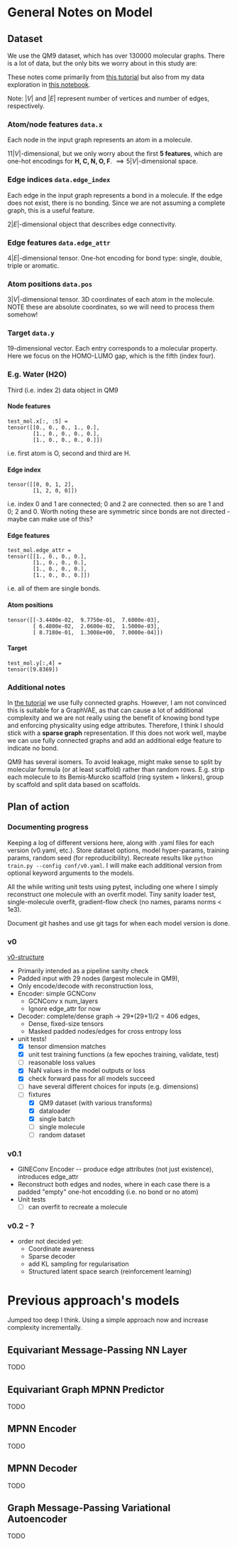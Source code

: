 # General Notes on Model

## Dataset

We use the QM9 dataset, which has over 130000 molecular graphs. There is a lot of data, but the only bits we worry about in this study are:

These notes come primarily from [this tutorial](notebooks/geometric_gnn_101.ipynb) but also from my data exploration in [this notebook](notebooks/01_explore_qm9.ipynb).

Note: $|V|$ and $|E|$ represent number of vertices and number of edges, respectively.

### Atom/node features `data.x`

Each node in the input graph represents an atom in a molecule.

$11|V|$-dimensional, but we only worry about the first **5 features**, which are one-hot encodings for **H, C, N, O, F**. $\implies 5|V|$-dimensional space.

### Edge indices `data.edge_index`

Each edge in the input graph represents a bond in a molecule. If the edge does not exist, there is no bonding. Since we are not assuming a complete graph, this is a useful feature.

$2|E|$-dimensional object that describes edge connectivity.

### Edge features `data.edge_attr`

$4|E|$-dimensional tensor. One-hot encoding for bond type: single, double, triple or aromatic.

### Atom positions `data.pos`

$3|V|$-dimensional tensor. 3D coordinates of each atom in the molecule. NOTE these are absolute coordinates, so we will need to process them somehow!

### Target `data.y`

$19$-dimensional vector. Each entry corresponds to a molecular property. Here we focus on the HOMO-LUMO gap, which is the fifth (index four).

### E.g. Water (H2O)

Third (i.e. index 2) data object in QM9

#### Node features
```
test_mol.x[:, :5] =
tensor([[0., 0., 0., 1., 0.],
        [1., 0., 0., 0., 0.],
        [1., 0., 0., 0., 0.]])
```

i.e. first atom is O, second and third are H.

#### Edge index
```
tensor([[0, 0, 1, 2],
        [1, 2, 0, 0]])
```

i.e. index 0 and 1 are connected; 0 and 2 are connected.
     then so are 1 and 0; 2 and 0.
     Worth noting these are symmetric since bonds are not directed
     - maybe can make use of this?

#### Edge features

```
test_mol.edge_attr =
tensor([[1., 0., 0., 0.],
        [1., 0., 0., 0.],
        [1., 0., 0., 0.],
        [1., 0., 0., 0.]])
```

i.e. all of them are single bonds.

#### Atom positions

```
tensor([[-3.4400e-02,  9.7750e-01,  7.6000e-03],
        [ 6.4800e-02,  2.0600e-02,  1.5000e-03],
        [ 8.7180e-01,  1.3008e+00,  7.0000e-04]])
```

#### Target

```
test_mol.y[:,4] =
tensor([9.8369])
```

### Additional notes

In [the tutorial](notebooks/geometric_gnn_101.ipynb) we use fully connected graphs. However, I am not convinced this is suitable for a GraphVAE, as that can cause a lot of additional complexity and we are not really using the benefit of knowing bond type and enforcing physicality using edge attributes. Therefore, I think I should stick with a **sparse graph** representation. If this does not work well, maybe we can use fully connected graphs and add an additional edge feature to indicate no bond.

QM9 has several isomers. To avoid leakage, might make sense to split by molecular formula (or at least scaffold) rather than random rows. E.g. strip each molecule to its Bemis‑Murcko scaffold (ring system + linkers), group by scaffold and split data based on scaffolds.

## Plan of action

### Documenting progress

Keeping a log of different versions here, along with .yaml files for each version (v0.yaml, etc.). Store dataset options, model hyper-params, training params, random seed (for reproducibility). Recreate results like `python train.py --config conf/v0.yaml`. I will make each additional version from optional keyword arguments to the models.

All the while writing unit tests using pytest, including one where I simply reconstruct one molecule with an overfit model. Tiny sanity loader test, single-molecule overfit, gradient-flow check (no names, params norms < 1e3).

Document git hashes and use git tags for when each model version is done.

### v0

[v0-structure](v0.pdf)

 - Primarily intended as a pipeline sanity check
 - Padded input with 29 nodes (largest molecule in QM9),
 - Only encode/decode with reconstruction loss,
 - Encoder: simple GCNConv
   - GCNConv x num_layers
   - Ignore edge_attr for now
 - Decoder: complete/dense graph -> 29*(29+1)/2 = 406 edges,
   - Dense, fixed-size tensors
   - Masked padded nodes/edges for cross entropy loss
 - unit tests!
   - [x] tensor dimension matches
   - [x] unit test training functions (a few epoches training, validate, test)
   - [ ] reasonable loss values
   - [x] NaN values in the model outputs or loss
   - [x] check forward pass for all models succeed
   - [ ] have several different choices for inputs (e.g. dimensions)
   - [ ] fixtures
     - [x] QM9 dataset (with various transforms)
     - [x] dataloader
     - [x] single batch
     - [ ] single molecule
     - [ ] random dataset

### v0.1

 - GINEConv Encoder -- produce edge attributes (not just existence), introduces edge_attr
 - Reconstruct both edges and nodes, where in each case there is a padded "empty" one-hot encodding (i.e. no bond or no atom)
 - Unit tests
   - [ ] can overfit to recreate a molecule

### v0.2 - ?

 - order not decided yet:
   - Coordinate awareness
   - Sparse decoder
   - add KL sampling for regularisation
   - Structured latent space search (reinforcement learning)


# Previous approach's models
Jumped too deep I think. Using a simple approach now and increase complexity incrementally.

## Equivariant Message-Passing NN Layer

TODO

## Equivariant Graph MPNN Predictor

TODO

## MPNN Encoder

TODO

## MPNN Decoder

TODO

## Graph Message-Passing Variational Autoencoder

TODO
